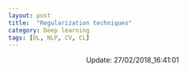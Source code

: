 ```yaml
---
layout: post
title:  "Regularization techniques"
category: Deep learning
tags: [DL, NLP, CV, CL]
---
```






<center> Update: 27/02/2018_16:41:01</center>

  	

